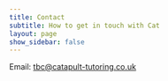 ```yaml
---
title: Contact
subtitle: How to get in touch with Cat
layout: page
show_sidebar: false
---
```

Email: tbc@catapult-tutoring.co.uk

